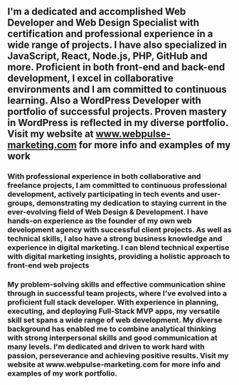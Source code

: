 ### <h2>I'm a dedicated and accomplished Web Developer and Web Design Specialist with certification and professional experience in a wide range of projects. I have also specialized in JavaScript, React, Node.js, PHP, GitHub and more. Proficient in both front-end and back-end development, I excel in collaborative environments and I am committed to continuous learning. Also a WordPress Developer with portfolio of successful projects. Proven mastery in WordPress is reflected in my diverse portfolio. Visit my website at www.webpulse-marketing.com for more info and examples of my work</h2>
  
<h3>With professional experience in both collaborative and freelance projects, I am committed to continuous professional development, actively participating in tech events and user-groups, demonstrating my dedication to staying current in the ever-evolving field of Web Design & Development. I have hands-on experience as the founder of my own web development agency with successful client projects. As well as technical skills, I also have a strong business knowledge and experience in digital marketing. I can blend technical expertise with digital marketing insights, providing a holistic approach to front-end web projects</h3>

<h3>My problem-solving skills and effective communication shine through in successful team projects, where I've evolved into a proficient full stack developer. With experience in planning, executing, and deploying Full-Stack MVP apps, my versatile skill set spans a wide range of web development. My diverse background has enabled me to combine analytical thinking with strong interpersonal skills and good communication at many levels. I'm dedicated and driven to work hard with passion, perseverance and achieving positive results. Visit my website at www.webpulse-marketing.com for more info and examples of my work portfolio.
</h3>

<!--
**bvhadra/bvhadra** is a ✨ _special_ ✨ repository because its `README.md` (this file) appears on your GitHub profile.

Here are some ideas to get you started:

- 🔭 I’m currently working on ...
- 🌱 I’m currently learning ...
- 👯 I’m looking to collaborate on ...
- 🤔 I’m looking for help with ...
- 💬 Ask me about ...
- 📫 How to reach me: ...
- 😄 Pronouns: ...
- ⚡ Fun fact: ...
-->
